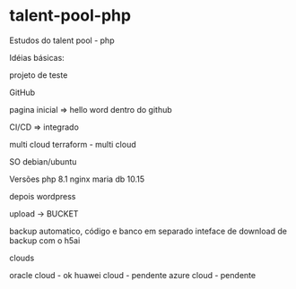 # talent-pool-php
Estudos do talent pool - php

Idéias básicas:

projeto de teste

GitHub

pagina inicial => hello word dentro do github

CI/CD => integrado 


multi cloud
terraform - multi cloud

SO
debian/ubuntu

Versões
php 8.1
nginx 
maria db 10.15


depois 
wordpress

upload -> BUCKET

backup automatico, código e banco em separado
inteface de download de backup com o h5ai

clouds

oracle cloud - ok 
huawei cloud - pendente
azure cloud - pendente
